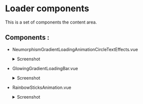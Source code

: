 # Loader components

This is a set of components  the content area.

## Components :


- NeumorphismGradientLoadingAnimationCircleTextEffects.vue
    <details>
    <summary>Screenshot</summary>
    <img src="./../../Screenshot/Drawing/Screenshot_1.png">
    

- GlowingGradientLoadingBar.vue
    <details>
    <summary>Screenshot</summary>
    <img src="./../../Screenshot/Drawing/Screenshot_2.png">
    </details>

- RainbowSticksAnimation.vue
    <details>
    <summary>Screenshot</summary>
    <img src="./../../Screenshot/Drawing/Screenshot_3.png">
    </details>
